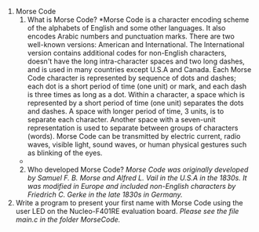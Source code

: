 1. Morse Code
   1. What is Morse Code?
   *Morse Code is a character encoding scheme of the alphabets of English and some other languages. It also encodes Arabic numbers and punctuation marks. There are two well-known versions: American and International. The International version contains additional codes for non-English characters, doesn't have the long intra-character spaces and two long dashes, and is used in many countries except U.S.A and Canada. Each Morse Code character is represented by sequence of dots and dashes; each dot is a short period of time (one unit) or mark, and each dash is three times as long as a dot. Within a character, a space which is represented by a short period of time (one unit) separates the dots and dashes. A space with longer period of time, 3 units, is to separate each character. Another space with a seven-unit representation is used to separate between groups of characters (words).  Morse Code can be transmitted by electric current, radio waves, visible light, sound waves, or human physical gestures such as blinking of the eyes.
   *
   2. Who developed Morse Code?
   *Morse Code was originally developed by Samuel F. B. Morse and Alfred L. Vail in the U.S.A in the 1830s. It was modified in Europe and included non-English characters by Friedrich C. Gerke in the late 1830s in Germany.*
2. Write a program to present your first name with Morse Code using the user LED on the Nucleo-F401RE evaluation board.
   *Please see the file main.c in the folder MorseCode.*
